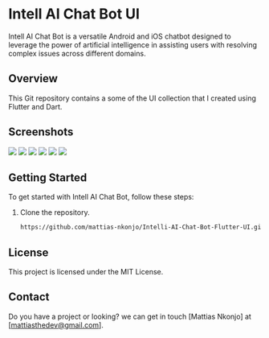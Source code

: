 # Intell AI Chat Bot UI

Intell AI Chat Bot is a versatile Android and iOS chatbot designed to leverage the power of artificial intelligence in assisting users with resolving complex issues across different domains.

## Overview

This Git repository contains a some of the UI collection that I created using Flutter and Dart.

## Screenshots

<img src="screenshots/01.landing-page.jpg">

<img src="screenshots/02.login-screen.jpg">

<img src="screenshots/03.sign-up-screen.jpg">

<img src="screenshots/04.password-recovery-screen.jpg">

<img src="screenshots/05.verify-email-screen.jpg">

<img src="screenshots/06.verify-phone-number-screen.jpg">

## Getting Started

To get started with Intell AI Chat Bot, follow these steps:

1. Clone the repository.
   ```bash
   https://github.com/mattias-nkonjo/Intelli-AI-Chat-Bot-Flutter-UI.git

## License
This project is licensed under the MIT License.

## Contact
Do you have a project or looking? we can get in touch [Mattias Nkonjo] at [mattiasthedev@gmail.com].
